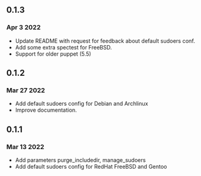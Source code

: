 ## 0.1.3
### Apr  3 2022

* Update README with request for feedback about default sudoers conf.
* Add some extra spectest for FreeBSD.
* Support for older puppet (5.5)

## 0.1.2
### Mar 27 2022

* Add default sudoers config for Debian and Archlinux
* Improve documentation.

## 0.1.1
### Mar 13 2022

* Add parameters purge_includedir, manage_sudoers
* Add default sudoers config for RedHat FreeBSD and Gentoo
